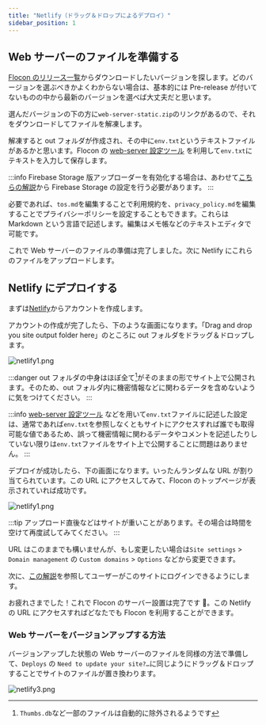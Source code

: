 ```yaml
---
title: "Netlify（ドラッグ＆ドロップによるデプロイ）"
sidebar_position: 1
---
```


## Web サーバーのファイルを準備する

[Flocon のリリース一覧](https://github.com/flocon-trpg/servers/releases)からダウンロードしたいバージョンを探します。どのバージョンを選ぶべきかよくわからない場合は、基本的には Pre-release が付いてないものの中から最新のバージョンを選べば大丈夫だと思います。

選んだバージョンの下の方に`web-server-static.zip`のリンクがあるので、それをダウンロードしてファイルを解凍します。

解凍すると out フォルダが作成され、その中に`env.txt`というテキストファイルがあるかと思います。Flocon の [web-server 設定ツール](https://tools.flocon.app/web-server) を利用して`env.txt`にテキストを入力して保存します。

:::info
Firebase Storage 版アップローダーを有効化する場合は、あわせて[こちらの解説](/docs/server/uploader/firebase_storage)から Firebase Storage の設定を行う必要があります。
:::

必要であれば、`tos.md`を編集することで利用規約を、`privacy_policy.md`を編集することでプライバシーポリシーを設定することもできます。これらは Markdown という言語で記述します。編集はメモ帳などのテキストエディタで可能です。

これで Web サーバーのファイルの準備は完了しました。次に Netlify にこれらのファイルをアップロードします。

## Netlify にデプロイする

まずは[Netlify](https://www.netlify.com/)からアカウントを作成します。

アカウントの作成が完了したら、下のような画面になります。「Drag and drop you site output folder here」のところに out フォルダをドラッグ＆ドロップします。

![netlify1.png](/img/docs/netlify/1.png)

:::danger
out フォルダの中身はほぼ全て[^1]がそのままの形でサイト上で公開されます。そのため、out フォルダ内に機密情報などに関わるデータを含めないように気をつけてください。
:::

:::info
[web-server 設定ツール](https://tools.flocon.app/web-server) などを用いて`env.txt`ファイルに記述した設定は、通常であれば`env.txt`を参照しなくともサイトにアクセスすれば誰でも取得可能な値であるため、誤って機密情報に関わるデータやコメントを記述したりしていない限りは`env.txt`ファイルをサイト上で公開することに問題はありません。
:::

デプロイが成功したら、下の画面になります。いったんランダムな URL が割り当てられています。この URL にアクセスしてみて、Flocon のトップページが表示されていれば成功です。

![netlify1.png](/img/docs/netlify/2.png)

:::tip
アップロード直後などはサイトが重いことがあります。その場合は時間を空けて再度試してみてください。
:::

URL はこのままでも構いませんが、もし変更したい場合は`Site settings` > `Domain management` の `Custom domains` > `Options` などから変更できます。

次に、[この解説](../firebase_auth.md)を参照してユーザーがこのサイトにログインできるようにします。

お疲れさまでした！これで Flocon のサーバー設置は完了です 🎉。この Netlify の URL にアクセスすればどなたでも Flocon を利用することができます。

### Web サーバーをバージョンアップする方法

バージョンアップした状態の Web サーバーのファイルを同様の方法で準備して、`Deploys` の `Need to update your site?…`に同じようにドラッグ＆ドロップすることでサイトのファイルが置き換わります。

![netlify3.png](/img/docs/netlify/3.png)

[^1]: `Thumbs.db`など一部のファイルは自動的に除外されるようです
